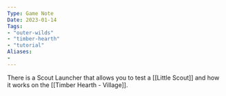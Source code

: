 ```yaml
---
Type: Game Note
Date: 2023-01-14
Tags:
- "outer-wilds"
- "timber-hearth"
- "tutorial"
Aliases:
- 
---
```

There is a Scout Launcher that allows you to test a [[Little Scout]] and how it works on the [[Timber Hearth - Village]].